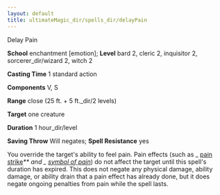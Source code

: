 ```yaml
---
layout: default
title: ultimateMagic_dir/spells_dir/delayPain
---
```

Delay Pain

**School** enchantment [emotion]; **Level** bard 2, cleric 2, inquisitor 2, sorcerer_dir/wizard 2, witch 2

**Casting Time** 1 standard action

**Components** V, S

**Range** close (25 ft. + 5 ft._dir/2 levels)

**Target** one creature

**Duration** 1 hour_dir/level

**Saving Throw** Will negates; **Spell Resistance** yes

You override the target's ability to feel pain. Pain effects (such as _ [pain strike](../../advanced_dir/spells_dir/painStrike#_pain-strike)_\*\* and _ [symbol of pain](../../spells_dir/symbolOfPain#_symbol-of-pain)_) do not affect the target until this spell's duration has expired. This does not negate any physical damage, ability damage, or ability drain that a pain effect has already done, but it does negate ongoing penalties from pain while the spell lasts.

